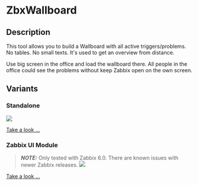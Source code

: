 # ZbxWallboard

## Description
This tool allows you to build a Wallboard with all active triggers/problems. 
No tables. No small texts. It's used to get an overview from distance.

Use big screen in the office and load the wallboard there. All people in the office could see the problems without keep Zabbix open on the own screen.

## Variants
### Standalone
![](standalone/docs/Screenshots/ZbxWallboard_RegularView.png)

[Take a look ...](standalone/README.md)

### Zabbix UI Module
> **_NOTE:_**  Only tested with Zabbix 6.0. There are known issues with newer Zabbix releases.
![](module/docs/Screenshots/ZbxWallboard_module.png)

[Take a look ...](module/README.md)


